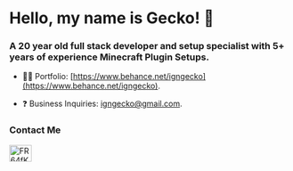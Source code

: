 <h1 align="left">Hello, my name is Gecko! 👋</h1>
<h3 align="left">A 20 year old full stack developer and setup specialist with 5+ years of experience Minecraft Plugin Setups.</h3>

* 👨‍💻 Portfolio: [https://www.behance.net/igngecko](https://www.behance.net/igngecko).

* ❓ Business Inquiries: igngecko@gmail.com.

<h3 align="left">Contact Me</h3>
<p align="left">
<a href="https://discord.gg/jKsHDmkPRK" target="blank"><img align="center" src="https://raw.githubusercontent.com/rahuldkjain/github-profile-readme-generator/master/src/images/icons/Social/discord.svg" alt="FR64fKRs2N" height="30" width="40" /></a>
</p>
